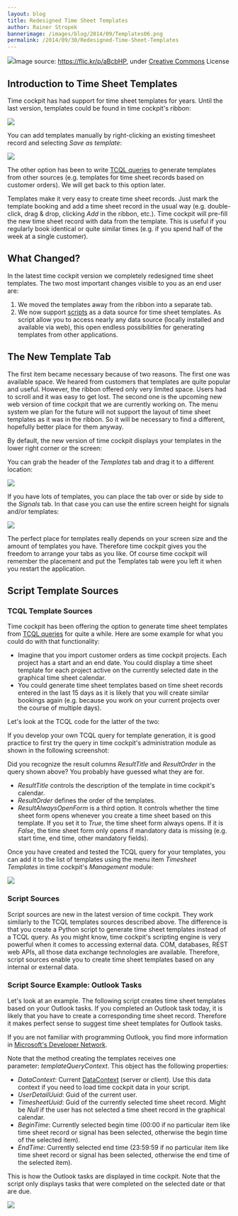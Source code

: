 ```yaml
---
layout: blog
title: Redesigned Time Sheet Templates
author: Rainer Stropek
bannerimage: /images/blog/2014/09/Templates06.png
permalink: /2014/09/30/Redesigned-Time-Sheet-Templates
---
```


<div class="imageCaption" xmlns="http://www.w3.org/1999/xhtml">
  <img src="{{site.baseurl}}images/blog/2014/09/6305470569_3b362c3de8_o.jpg" />Image source: <a href="https://flic.kr/p/aBcbHP" target="_blank">https://flic.kr/p/aBcbHP</a>, under <a href="https://creativecommons.org/licenses/by/2.0/" target="_blank">Creative Commons</a> License</div><h2 xmlns="http://www.w3.org/1999/xhtml">Introduction to Time Sheet Templates</h2><p xmlns="http://www.w3.org/1999/xhtml">Time cockpit has had support for time sheet templates for years. Until the last version, templates could be found in time cockpit's ribbon:</p><p xmlns="http://www.w3.org/1999/xhtml">
  <img src="{{site.baseurl}}images/tour/graphical_calendar/template_bookings.png" />
</p><p xmlns="http://www.w3.org/1999/xhtml">You can add templates manually by right-clicking an existing timesheet record and selecting <em>Save as template</em>:</p><p xmlns="http://www.w3.org/1999/xhtml">
  <img src="{{site.baseurl}}images/blog/2014/09/SaveAsTemplate.png" />
</p><p xmlns="http://www.w3.org/1999/xhtml">The other option has been to write <a href="http://help.timecockpit.com/?topic=html/a7465f29-c739-4a14-bf5b-09821133dd9a.htm" target="_blank">TCQL queries</a> to generate templates from other sources (e.g. templates for time sheet records based on customer orders). We will get back to this option later.</p><p xmlns="http://www.w3.org/1999/xhtml">Templates make it very easy to create time sheet records. Just mark the template booking and add a time sheet record in the usual way (e.g. double-click, drag &amp; drop, clicking <em>Add</em> in the ribbon, etc.). Time cockpit will pre-fill the new time sheet record with data from the template. This is useful if you regularly book identical or quite similar times (e.g. if you spend half of the week at a single customer).</p><h2 xmlns="http://www.w3.org/1999/xhtml">What Changed?</h2><p xmlns="http://www.w3.org/1999/xhtml">In the latest time cockpit version we completely redesigned time sheet templates. The two most important changes visible to you as an end user are:</p><ol xmlns="http://www.w3.org/1999/xhtml">
  <li>We moved the templates away from the ribbon into a separate tab.</li>
  <li>We now support <a href="http://help.timecockpit.com/?topic=html/c20d94e9-97dc-48a8-9171-fd3bb70dad86.htm" target="_blank">scripts</a> as a data source for time sheet templates. As script allow you to access nearly any data source (locally installed and available via web), this open endless possibilities for generating templates from other applications.</li>
</ol><h2 xmlns="http://www.w3.org/1999/xhtml">The New Template Tab</h2><p xmlns="http://www.w3.org/1999/xhtml">The first item became necessary because of two reasons. The first one was available space. We heared from customers that templates are quite popular and useful. However, the ribbon offered only very limited space. Users had to scroll and it was easy to get lost. The second one is the upcoming new web version of time cockpit that we are currently working on. The menu system we plan for the future will not support the layout of time sheet templates as it was in the ribbon. So it will be necessary to find a different, hopefully better place for them anyway.</p><p xmlns="http://www.w3.org/1999/xhtml">By default, the new version of time cockpit displays your templates in the lower right corner or the screen:</p><f:function name="Composite.Media.ImageGallery.Slimbox2" xmlns:f="http://www.composite.net/ns/function/1.0">
  <f:param name="MediaImage" value="MediaArchive:0d004f36-2170-4641-8028-7bb0ad9701e8" xmlns:f="http://www.composite.net/ns/function/1.0" />
  <f:param name="ThumbnailMaxWidth" value="800" xmlns:f="http://www.composite.net/ns/function/1.0" />
  <f:param name="ThumbnailMaxHeight" value="500" xmlns:f="http://www.composite.net/ns/function/1.0" />
  <f:param name="ImageMaxWidth" value="1920" xmlns:f="http://www.composite.net/ns/function/1.0" />
  <f:param name="ImageMaxHeight" value="1080" xmlns:f="http://www.composite.net/ns/function/1.0" />
</f:function><p xmlns="http://www.w3.org/1999/xhtml">You can grab the header of the <em>Templates</em> tab and drag it to a different location:</p><p xmlns="http://www.w3.org/1999/xhtml">
  <img src="{{site.baseurl}}images/blog/2014/09/Templates02.png" />
</p><p xmlns="http://www.w3.org/1999/xhtml">If you have lots of templates, you can place the tab over or side by side to the <em>Signals</em> tab. In that case you can use the entire screen height for signals and/or templates:</p><p xmlns="http://www.w3.org/1999/xhtml">
  <img src="{{site.baseurl}}images/blog/2014/09/Templates03.png" />
</p><p xmlns="http://www.w3.org/1999/xhtml">The perfect place for templates really depends on your screen size and the amount of templates you have. Therefore time cockpit gives you the freedom to arrange your tabs as you like. Of course time cockpit will remember the placement and put the Templates tab were you left it when you restart the application.</p><h2 xmlns="http://www.w3.org/1999/xhtml">Script Template Sources</h2><h3 xmlns="http://www.w3.org/1999/xhtml">TCQL Template Sources</h3><p xmlns="http://www.w3.org/1999/xhtml">Time cockpit has been offering the option to generate time sheet templates from <a href="http://help.timecockpit.com/?topic=html/a7465f29-c739-4a14-bf5b-09821133dd9a.htm" target="_blank">TCQL queries</a> for quite a while. Here are some example for what you could do with that functionality:</p><ul xmlns="http://www.w3.org/1999/xhtml">
  <li>Imagine that you import customer orders as time cockpit projects. Each project has a start and an end date. You could display a time sheet template for each project active on the currently selected date in the graphical time sheet calendar.</li>
  <li>You could generate time sheet templates based on time sheet records entered in the last 15 days as it is likely that you will create similar bookings again (e.g. because you work on your current projects over the course of multiple days).</li>
</ul><p xmlns="http://www.w3.org/1999/xhtml">Let's look at the TCQL code for the latter of the two:</p><f:function name="Composite.Web.Html.SyntaxHighlighter" xmlns:f="http://www.composite.net/ns/function/1.0">
  <f:param name="SourceCode" value="/*&#xA;The following TCQL query returns all project/location combinations for which&#xA;time sheet records exist in the last 15 days. It is used to generate time&#xA;sheet templates as it is likely that you will pick one of these projects&#xA;for your next time sheet.&#xA;*/&#xA;From T In APP_Timesheet.Include('Task.Project.Customer').Include('Project.Customer')&#xA;Where&#xA;&#x9;/* Current user */&#xA;&#x9;T.APP_UserDetail.APP_UserDetailUuid = Environment.CurrentUser.UserDetailUuid&#xA;&#x9;/* Time sheets of the last 15 days */&#xA; &#x9;And T.APP_BeginTime &gt;= :AddDays(:Today(), -15)&#xA;Select New With&#xA;{&#xA;&#x9;T.APP_Project,&#xA; &#x9;T.APP_Location,&#xA;&#x9;.ResultTitle = :DisplayValue(T.APP_Project),&#xA;&#x9;.ResultSortOrder = :DisplayValue(T.APP_Project),&#xA;&#x9;.NumberOfItems = Count() /* Just to enforce distinct project/location combinations */&#xA;}" xmlns:f="http://www.composite.net/ns/function/1.0" />
  <f:param name="CodeType" value="sql" xmlns:f="http://www.composite.net/ns/function/1.0" />
</f:function><p xmlns="http://www.w3.org/1999/xhtml">If you develop your own TCQL query for template generation, it is good practice to first try the query in time cockpit's administration module as shown in the following screenshot:</p><f:function name="Composite.Media.ImageGallery.Slimbox2" xmlns:f="http://www.composite.net/ns/function/1.0">
  <f:param name="MediaImage" value="MediaArchive:89a4e1e4-eb76-4665-b19a-12d0f231013b" xmlns:f="http://www.composite.net/ns/function/1.0" />
  <f:param name="ThumbnailMaxWidth" value="800" xmlns:f="http://www.composite.net/ns/function/1.0" />
  <f:param name="ThumbnailMaxHeight" value="800" xmlns:f="http://www.composite.net/ns/function/1.0" />
  <f:param name="ImageMaxWidth" value="1920" xmlns:f="http://www.composite.net/ns/function/1.0" />
  <f:param name="ImageMaxHeight" value="1024" xmlns:f="http://www.composite.net/ns/function/1.0" />
</f:function><p xmlns="http://www.w3.org/1999/xhtml">Did you recognize the result columns <em>ResultTitle</em> and <em>ResultOrder</em> in the query shown above? You probably have guessed what they are for.</p><ul xmlns="http://www.w3.org/1999/xhtml">
  <li>
    <em>ResultTitle</em> controls the description of the template in time cockpit's calendar.</li>
  <li>
    <em>ResultOrder</em> defines the order of the templates.</li>
  <li>
    <em>ResultAlwaysOpenForm</em> is a third option. It controls whether the time sheet form opens whenever you create a time sheet based on this template. If you set it to <em>True</em>, the time sheet form always opens. If it is <em>False</em>, the time sheet form only opens if mandatory data is missing (e.g. start time, end time, other mandatory fields).</li>
</ul><p xmlns="http://www.w3.org/1999/xhtml">Once you have created and tested the TCQL query for your templates, you can add it to the list of templates using the menu item <em>Timesheet Templates</em> in time cockpit's <em>Management</em> module:</p><p xmlns="http://www.w3.org/1999/xhtml">
  <img src="{{site.baseurl}}images/blog/2014/09/Templates05.png" />
</p><h3 xmlns="http://www.w3.org/1999/xhtml">Script Sources</h3><p xmlns="http://www.w3.org/1999/xhtml">Script sources are new in the latest version of time cockpit. They work similarly to the TCQL templates sources described above. The difference is that you create a Python script to generate time sheet templates instead of a TCQL query. As you might know, time cockpit's scripting engine is very powerful when it comes to accessing external data. COM, databases, REST web APIs, all those data exchange technologies are available. Therefore, script sources enable you to create time sheet templates based on any internal or external data.</p><h3 xmlns="http://www.w3.org/1999/xhtml">Script Source Example: Outlook Tasks</h3><p xmlns="http://www.w3.org/1999/xhtml">Let's look at an example. The following script creates time sheet templates based on your Outlook tasks. If you completed an Outlook task today, it is likely that you have to create a corresponding time sheet record. Therefore it makes perfect sense to suggest time sheet templates for Outlook tasks.</p><p xmlns="http://www.w3.org/1999/xhtml">
  <f:function name="Composite.Web.Html.SyntaxHighlighter" xmlns:f="http://www.composite.net/ns/function/1.0">
    <f:param name="SourceCode" value="# Use Outlook's COM object model to access tasks&#xA;clr.AddReference(&quot;Microsoft.Office.Interop.Outlook&quot;)&#xA;from Microsoft.Office.Interop.Outlook import *&#xA;from System.Collections.Generic import List&#xA;&#xA;# A script template source has to consist of exactly one method.&#xA;def getTimesheets(templateQueryContext):&#xA;&#x9;def EnumerateFolders(folder, condition):&#xA;&#x9;&#x9;for email in folder.Items.Restrict(condition):&#xA;&#x9;&#x9;&#x9;entity = modelEntity.CreateEntityObject()&#xA;&#x9;&#x9;&#x9;status = &quot;OPEN&quot; if email.TaskCompletedDate == DateTime(4501, 1, 1) else &quot;DONE&quot;&#xA;&#x9;&#x9;&#x9;&#xA;&#x9;&#x9;&#x9;entity.Description = email.Subject&#xA;&#x9;&#x9;&#x9;entity.ResultTitle = status + &quot;: &quot; + email.Subject&#xA;&#x9;&#x9;&#x9;entity.ResultSortOrder = status + &quot;: &quot; + email.Subject&#xA;&#x9;&#x9;&#x9;result.Add(entity)&#xA;&#x9;&#x9;&#x9;&#xA;&#x9;&#x9;for childFolder in folder.Folders:&#xA;&#x9;&#x9;&#x9;EnumerateFolders(childFolder, condition)&#xA;&#x9;&#xA;&#x9;# Setup a data structure that holds the templates' data&#xA;&#x9;modelEntity = ModelEntity({ &quot;Name&quot;: &quot;Result&quot; })&#xA;&#x9;modelEntity.Properties.Add(TextProperty({ &quot;Name&quot;: &quot;Description&quot; }))&#xA;&#x9;modelEntity.Properties.Add(TextProperty({ &quot;Name&quot;: &quot;ResultTitle&quot; }))&#xA;&#x9;modelEntity.Properties.Add(TextProperty({ &quot;Name&quot;: &quot;ResultSortOrder&quot; }))&#xA;&#x9;&#xA;&#x9;# Create a helper variable that will receive the resulting templates&#xA;&#x9;result = List[EntityObject]()&#xA;&#x9;&#xA;&#x9;date = templateQueryContext.BeginTime.ToString(&quot;d&quot;)&#xA;&#x9;&#xA;&#x9;# Create an Outlook application object&#xA;&#x9;application = ApplicationClass()&#xA;&#x9;&#xA;&#x9;# Enumerate over all tasks and create templates from it&#xA;&#x9;taskFolder = application.Session.GetDefaultFolder(OlDefaultFolders.olFolderTasks)&#xA;&#x9;condition = &quot;([Complete] = true and [DateCompleted] = '&quot; + date + &quot;') or ([Complete] = false and [DueDate] &lt;= '&quot; + date + &quot;')&quot;&#xA;&#x9;&#xA;&#x9;for task in taskFolder.Items.Restrict(condition):&#xA;&#x9;&#x9;entity = modelEntity.CreateEntityObject()&#xA;&#x9;&#x9;status = &quot;OPEN&quot; if task.Status == 0 else &quot;DONE&quot;&#xA;&#x9;&#xA;&#x9;&#x9;entity.Description = task.Subject&#xA;&#x9;&#x9;entity.ResultTitle = status + &quot;: &quot; + task.Subject&#xA;&#x9;&#x9;entity.ResultSortOrder = status + &quot;: &quot; + task.Subject&#xA;&#x9;&#x9;result.Add(entity)&#xA;&#x9;&#xA;&#x9;# Enumerate over tasks based on emails&#xA;&#x9;emailFolder = application.Session.GetDefaultFolder(OlDefaultFolders.olFolderInbox)&#xA;&#x9;condition = &quot;[TaskDueDate] = '&quot; + date + &quot;' or [TaskCompletedDate] = '&quot; + date + &quot;'&quot;&#xA;&#x9;&#xA;&#x9;EnumerateFolders(emailFolder, condition)&#xA;&#x9;&#xA;&#x9;# Return the result&#xA;&#x9;templateQueryContext.Templates = result" xmlns:f="http://www.composite.net/ns/function/1.0" />
    <f:param name="CodeType" value="python" xmlns:f="http://www.composite.net/ns/function/1.0" />
  </f:function>If you are not familiar with programming Outlook, you find more information in <a href="http://msdn.microsoft.com/en-us/library/office/ff866465(v=office.15).aspx" target="_blank">Microsoft's Developer Network</a>.</p><p xmlns="http://www.w3.org/1999/xhtml">Note that the method creating the templates receives one parameter: <em>templateQueryContext</em>. This object has the following properties:</p><ul xmlns="http://www.w3.org/1999/xhtml">
  <li>
    <em>DataContext</em>: Current <a href="http://help.timecockpit.com/?topic=html/192adccd-0d7d-1feb-0805-6e74ba296c9c.htm" target="_blank">DataContext</a> (server or client). Use this data context if you need to load time cockpit data in your script.</li>
  <li>
    <em>UserDetailUuid</em>: Guid of the current user.</li>
  <li>
    <em>TimesheetUuid</em>: Guid of the currently selected time sheet record. Might be <em>Null</em> if the user has not selected a time sheet record in the graphical calendar.</li>
  <li>
    <em>BeginTime</em>: Currently selected begin time (00:00 if no particular item like time sheet record or signal has been selected, otherwise the begin time of the selected item).</li>
  <li>
    <em>EndTime</em>: Currently selected end time (23:59:59 if no particular item like time sheet record or signal has been selected, otherwise the end time of the selected item).</li>
</ul><p xmlns="http://www.w3.org/1999/xhtml">This is how the Outlook tasks are displayed in time cockpit. Note that the script only displays tasks that were completed on the selected date or that are due.</p><p xmlns="http://www.w3.org/1999/xhtml">
  <img src="{{site.baseurl}}images/blog/2014/09/Templates06.png" />
</p><div xmlns="http://www.w3.org/1999/xhtml"></div>